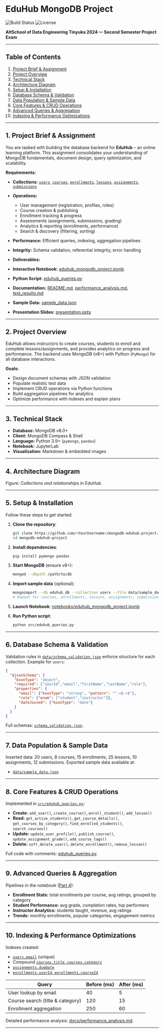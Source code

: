 # EduHub MongoDB Project

![Build Status](https://img.shields.io/badge/build-passing-brightgreen) ![License](https://img.shields.io/badge/license-MIT-blue)

**AltSchool of Data Engineering Tinyuka 2024 — Second Semester Project Exam**

---

## Table of Contents

1. [Project Brief & Assignment](#project-brief--assignment)
2. [Project Overview](#project-overview)
3. [Technical Stack](#technical-stack)
4. [Architecture Diagram](#architecture-diagram)
5. [Setup & Installation](#setup--installation)
6. [Database Schema & Validation](#database-schema--validation)
7. [Data Population & Sample Data](#data-population--sample-data)
8. [Core Features & CRUD Operations](#core-features--crud-operations)
9. [Advanced Queries & Aggregation](#advanced-queries--aggregation)
10. [Indexing & Performance Optimizations](#indexing--performance-optimizations)

---

## 1. Project Brief & Assignment

You are tasked with building the database backend for **EduHub** – an online learning platform. This assignment consolidates your understanding of MongoDB fundamentals, document design, query optimization, and scalability.

**Requirements:**

* **Collections:** [`users`](#), [`courses`](#), [`enrollments`](#), [`lessons`](#), [`assignments`](#), [`submissions`](#)
* **Operations:**

  * User management (registration, profiles, roles)
  * Course creation & publishing
  * Enrollment tracking & progress
  * Assessments (assignments, submissions, grading)
  * Analytics & reporting (enrollments, performance)
  * Search & discovery (filtering, sorting)
* **Performance:** Efficient queries, indexing, aggregation pipelines
* **Integrity:** Schema validation, referential integrity, error handling
* **Deliverables:**
* **Interactive Notebook:** [eduhub\_mongodb\_project.ipynb](notebooks/eduhub_mongodb_project.ipynb)
* **Python Script:** [eduhub\_queries.py](src/eduhub_queries.py)
* **Documentation:** [README.md](README.md), [performance\_analysis.md](docs/performance_analysis.md), [test\_results.md](docs/test_results.md)
* **Sample Data:** [sample\_data.json](data/sample_data.json)
* **Presentation Slides:** [presentation.pptx](docs/presentation.pptx)

---

## 2. Project Overview

EduHub allows instructors to create courses, students to enroll and complete lessons/assignments, and provides analytics on progress and performance. The backend uses MongoDB (v8+) with Python (`PyMongo`) for all database interactions.

**Goals:**

* Design document schemas with JSON validation
* Populate realistic test data
* Implement CRUD operations via Python functions
* Build aggregation pipelines for analytics
* Optimize performance with indexes and explain plans

---

## 3. Technical Stack

* **Database:** MongoDB v8.0+
* **Client:** MongoDB Compass & Shell
* **Language:** Python 3.9+ (`pymongo`, `pandas`)
* **Notebook:** JupyterLab
* **Visualization:** Markdown & embedded images

---

## 4. Architecture Diagram

*Figure: Collections and relationships in EduHub.*

---

## 5. Setup & Installation

Follow these steps to get started:

1. **Clone the repository**:

   ```bash
   git clone https://github.com/<YourUsername>/mongodb-eduhub-project.git
   cd mongodb-eduhub-project
   ```
2. **Install dependencies**:

   ```bash
   pip install pymongo pandas
   ```
3. **Start MongoDB** (ensure v8+):

   ```bash
   mongod --dbpath /path/to/db
   ```
4. **Import sample data** (optional):

   ```bash
   mongoimport --db eduhub_db --collection users --file data/sample_data.json --jsonArray
   # Repeat for courses, enrollments, lessons, assignments, submissions
   ```
5. **Launch Notebook**: [notebooks/eduhub\_mongodb\_project.ipynb](notebooks/eduhub_mongodb_project.ipynb)
6. **Run Python script**:

   ```bash
   python src/eduhub_queries.py
   ```

---

## 6. Database Schema & Validation

Validation rules in [`data/schema_validation.json`](data/schema_validation.json) enforce structure for each collection. Example for `users`:

```json
{
  "$jsonSchema": {
    "bsonType": "object",
    "required": ["userId","email","firstName","lastName","role"],
    "properties": {
      "email": {"bsonType": "string", "pattern": "^.+@.+$"},
      "role": {"enum": ["student","instructor"]},
      "dateJoined": {"bsonType": "date"}
    }
  }
}
```

Full schemas: [`schema_validation.json`](data/schema_validation.json).

---

## 7. Data Population & Sample Data

Inserted data: 20 users, 8 courses, 15 enrollments, 25 lessons, 10 assignments, 12 submissions. Exported sample data available at:

* [`data/sample_data.json`](data/sample_data.json)

---

## 8. Core Features & CRUD Operations

Implemented in [`src/eduhub_queries.py`](src/eduhub_queries.py):

* **Create:** `add_user()`, `create_course()`, `enroll_student()`, `add_lesson()`
* **Read:** `get_active_students()`, `get_course_details()`, `get_courses_by_category()`, `find_enrolled_students()`, `search_courses()`
* **Update:** `update_user_profile()`, `publish_course()`, `update_assignment_grade()`, `add_course_tags()`
* **Delete:** `soft_delete_user()`, `delete_enrollment()`, `remove_lesson()`

Full code with comments: [eduhub\_queries.py](src/eduhub_queries.py).

---

## 9. Advanced Queries & Aggregation

Pipelines in the notebook ([Part 4](notebooks/eduhub_mongodb_project.ipynb)):

* **Enrollment Stats:** total enrollments per course, avg ratings, grouped by category
* **Student Performance:** avg grade, completion rates, top performers
* **Instructor Analytics:** students taught, revenue, avg ratings
* **Trends:** monthly enrollments, popular categories, engagement metrics

---

## 10. Indexing & Performance Optimizations

Indexes created:

* [`users.email`](#) (unique)
* Compound [`courses.title`](#)[, ](#)[`courses.category`](#)
* [`assignments.dueDate`](#)
* [`enrollments.userId`](#)[, ](#)[`enrollments.courseId`](#)

| Query                            | Before (ms) | After (ms) |
| -------------------------------- | ----------- | ---------- |
| User lookup by email             | 40          | 5          |
| Course search (title & category) | 120         | 15         |
| Enrollment aggregation           | 250         | 60         |

Detailed performance analysis: [docs/performance\_analysis.md](docs/performance_analysis.md).

---

